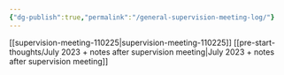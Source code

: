 ```yaml
---
{"dg-publish":true,"permalink":"/general-supervision-meeting-log/"}
---
```



[[supervision-meeting-110225\|supervision-meeting-110225]]
[[pre-start-thoughts/July 2023 + notes after supervision meeting\|July 2023 + notes after supervision meeting]]
